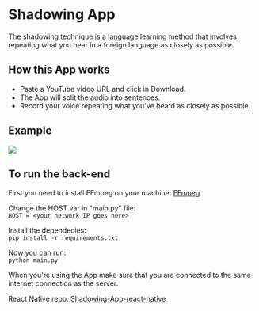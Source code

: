 # Shadowing App
The shadowing technique is a language learning method that involves repeating what you hear in a foreign language as closely as possible.

## How this App works
- Paste a YouTube video URL and click in Download.
- The App will split the audio into sentences.
- Record your voice repeating what you've heard as closely as possible.

## Example
<img src="./assets/gif/app-intro.gif" />

## To run the back-end
First you need to install FFmpeg on your machine: [FFmpeg](https://www.ffmpeg.org/download.html) <br>

Change the HOST var in "main.py" file: <br>
```HOST = <your network IP goes here>```

Install the dependecies: <br>
```pip install -r requirements.txt```

Now you can run: <br>
```python main.py```

When you're using the App make sure that you are connected to the same internet connection as the server.

React Native repo: [Shadowing-App-react-native](https://github.com/GabriellBarbosa/Shadowing-App-react-native)